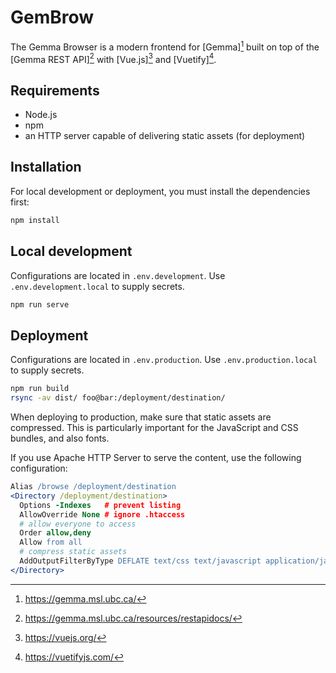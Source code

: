 # GemBrow

The Gemma Browser is a modern frontend for [Gemma][^gemma] built on top of the [Gemma REST API][^gemma-rest-api] with
[Vue.js][^vuejs] and [Vuetify][^vuetify].

## Requirements

 - Node.js
 - npm
 - an HTTP server capable of delivering static assets (for deployment)

## Installation

For local development or deployment, you must install the dependencies first:

```bash
npm install
```

## Local development

Configurations are located in `.env.development`. Use `.env.development.local` to supply secrets.

```bash
npm run serve
```

## Deployment

Configurations are located in `.env.production`. Use `.env.production.local` to supply secrets.

```bash
npm run build
rsync -av dist/ foo@bar:/deployment/destination/
```

When deploying to production, make sure that static assets are compressed. This is particularly important for the
JavaScript and CSS bundles, and also fonts.

If you use Apache HTTP Server to serve the content, use the following configuration:

```apache
Alias /browse /deployment/destination
<Directory /deployment/destination>
  Options -Indexes   # prevent listing
  AllowOverride None # ignore .htaccess
  # allow everyone to access
  Order allow,deny
  Allow from all
  # compress static assets
  AddOutputFilterByType DEFLATE text/css text/javascript application/javascript font/woff2 font/woff font/sfnt application/font-fsnt application/vnd.ms-fontobject image/svg+xml
</Directory>
```

[^gemma]: https://gemma.msl.ubc.ca/
[^gemma-rest-api]: https://gemma.msl.ubc.ca/resources/restapidocs/
[^vuejs]: https://vuejs.org/
[^vuetify]: https://vuetifyjs.com/